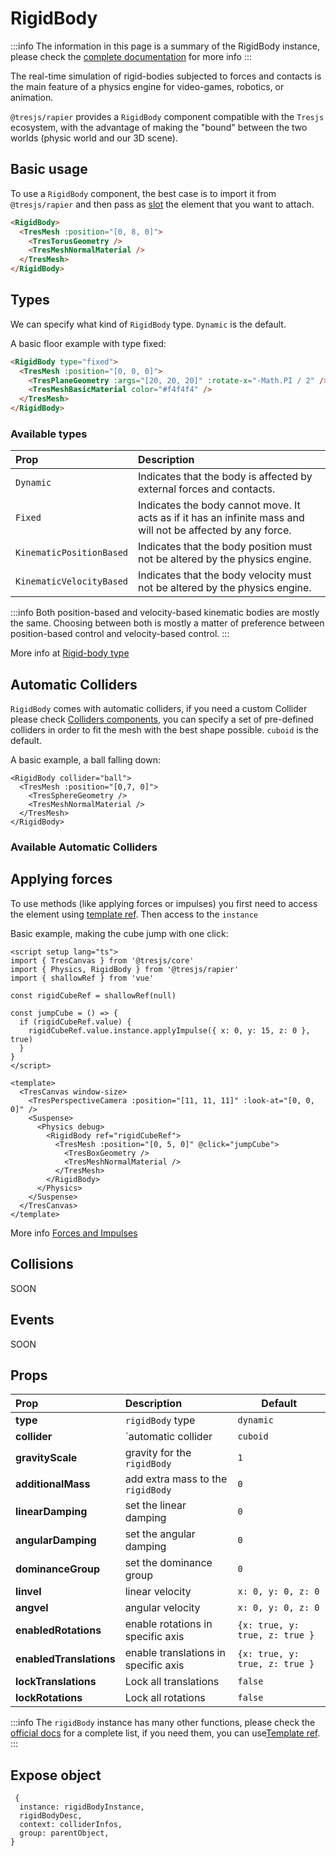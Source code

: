 # RigidBody

:::info The information in this page is a summary of the RigidBody instance,
please check the
[complete documentation](https://rapier.rs/docs/user_guides/javascript/rigid_bodies)
for more info :::

The real-time simulation of rigid-bodies subjected to forces and contacts is the
main feature of a physics engine for video-games, robotics, or animation.

`@tresjs/rapier` provides a `RigidBody` component compatible with the `Tresjs`
ecosystem, with the advantage of making the "bound" between the two worlds
(physic world and our 3D scene).

## Basic usage

To use a `RigidBody` component, the best case is to import it from
`@tresjs/rapier` and then pass as
[slot](https://vuejs.org/guide/components/slots.html#scoped-slots) the element
that you want to attach.

```html
<RigidBody>
  <TresMesh :position="[0, 8, 0]">
    <TresTorusGeometry />
    <TresMeshNormalMaterial />
  </TresMesh>
</RigidBody>
```

## Types

We can specify what kind of `RigidBody` type. `Dynamic` is the default.

A basic floor example with type fixed:

```html
<RigidBody type="fixed">
  <TresMesh :position="[0, 0, 0]">
    <TresPlaneGeometry :args="[20, 20, 20]" :rotate-x="-Math.PI / 2" />
    <TresMeshBasicMaterial color="#f4f4f4" />
  </TresMesh>
</RigidBody>
```

### Available types

| Prop                     | Description                                                                                                  |
| :----------------------- | :----------------------------------------------------------------------------------------------------------- |
| `Dynamic`                | Indicates that the body is affected by external forces and contacts.                                         |
| `Fixed`                  | Indicates the body cannot move. It acts as if it has an infinite mass and will not be affected by any force. |
| `KinematicPositionBased` | Indicates that the body position must not be altered by the physics engine.                                  |
| `KinematicVelocityBased` | Indicates that the body velocity must not be altered by the physics engine.                                  |

:::info Both position-based and velocity-based kinematic bodies are mostly the
same. Choosing between both is mostly a matter of preference between
position-based control and velocity-based control. :::

More info at
[Rigid-body type](https://rapier.rs/docs/user_guides/javascript/rigid_bodies#rigid-body-type)

## Automatic Colliders

`RigidBody` comes with automatic colliders, if you need a custom Collider please
check [Colliders components](/components/collider), you can specify a set of
pre-defined colliders in order to fit the mesh with the best shape possible.
`cuboid` is the default.

A basic example, a ball falling down:

```html{1}
<RigidBody collider="ball">
  <TresMesh :position="[0,7, 0]">
    <TresSphereGeometry />
    <TresMeshNormalMaterial />
  </TresMesh>
</RigidBody>
```

### Available Automatic Colliders

## Applying forces

To use methods (like applying forces or impulses) you first need to access the
element using
[template ref](https://vuejs.org/guide/essentials/template-refs.html#template-refs).
Then access to the `instance`

Basic example, making the cube jump with one click:

```vue
<script setup lang="ts">
import { TresCanvas } from '@tresjs/core'
import { Physics, RigidBody } from '@tresjs/rapier'
import { shallowRef } from 'vue'

const rigidCubeRef = shallowRef(null)

const jumpCube = () => {
  if (rigidCubeRef.value) {
    rigidCubeRef.value.instance.applyImpulse({ x: 0, y: 15, z: 0 }, true)
  }
}
</script>

<template>
  <TresCanvas window-size>
    <TresPerspectiveCamera :position="[11, 11, 11]" :look-at="[0, 0, 0]" />
    <Suspense>
      <Physics debug>
        <RigidBody ref="rigidCubeRef">
          <TresMesh :position="[0, 5, 0]" @click="jumpCube">
            <TresBoxGeometry />
            <TresMeshNormalMaterial />
          </TresMesh>
        </RigidBody>
      </Physics>
    </Suspense>
  </TresCanvas>
</template>
```

More info
[Forces and Impulses](https://rapier.rs/docs/user_guides/javascript/rigid_bodies#forces-and-impulses)

## Collisions

SOON

## Events

SOON

## Props

| Prop                    | Description                          | Default                        |
| :---------------------- | :----------------------------------- | ------------------------------ |
| **type**                | `rigidBody` type                     | `dynamic`                      |
| **collider**            | `automatic collider                  | `cuboid`                       |
| **gravityScale**        | gravity for the `rigidBody`          | `1`                            |
| **additionalMass**      | add extra mass to the `rigidBody`    | `0`                            |
| **linearDamping**       | set the linear damping               | `0`                            |
| **angularDamping**      | set the angular damping              | `0`                            |
| **dominanceGroup**      | set the dominance group              | `0`                            |
| **linvel**              | linear velocity                      | `x: 0, y: 0, z: 0`             |
| **angvel**              | angular velocity                     | `x: 0, y: 0, z: 0`             |
| **enabledRotations**    | enable rotations in specific axis    | `{x: true, y: true, z: true }` |
| **enabledTranslations** | enable translations in specific axis | `{x: true, y: true, z: true }` |
| **lockTranslations**    | Lock all translations                | `false`                        |
| **lockRotations**       | Lock all rotations                   | `false`                        |

:::info The `rigidBody` instance has many other functions, please check the
[official docs](https://rapier.rs/docs/api/javascript/JavaScript3D/) for a
complete list, if you need them, you can
use[Template ref](https://vuejs.org/guide/essentials/template-refs.html#template-refs).
:::

## Expose object

```
 {
  instance: rigidBodyInstance,
  rigidBodyDesc,
  context: colliderInfos,
  group: parentObject,
}
```
